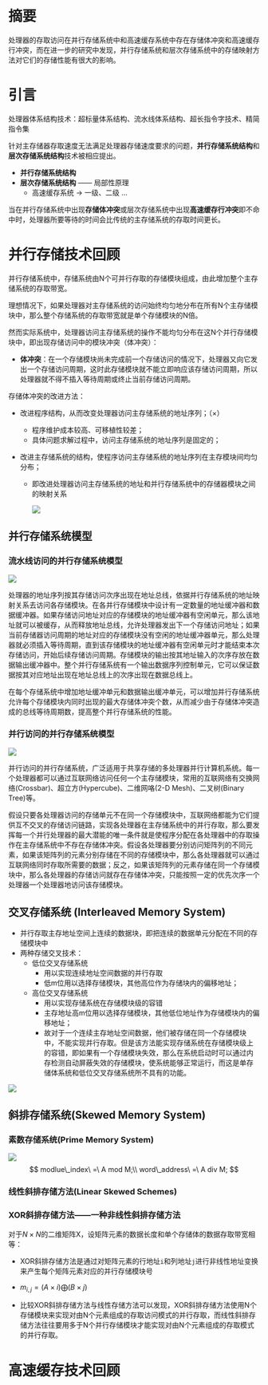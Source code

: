 # 摘要

处理器的存取访问在并行存储系统中和高速缓存系统中存在存储体冲突和高速缓存行冲突，而在进一步的研究中发现，并行存储系统和层次存储系统中的存储映射方法对它们的存储性能有很大的影响。

# 引言

处理器体系结构技术：超标量体系结构、流水线体系结构、超长指令字技术、精简指令集

针对主存储器存取速度无法满足处理器存储速度要求的问题，**并行存储系统结构**和**层次存储系统结构**技术被相应提出。

- **并行存储系统结构**
- **层次存储系统结构** —— 局部性原理
  - 高速缓存系统 -> 一级、二级 ...

当在并行存储系统中出现**存储体冲突**或层次存储系统中出现**高速缓存行冲突**即不命中时，处理器所要等待的时间会比传统的主存储系统的存取时间更长。

# 并行存储技术回顾

并行存储系统中，存储系统由N个可并行存取的存储模块组成，由此增加整个主存储系统的存取带宽。

理想情况下，如果处理器对主存储系统的访问始终均匀地分布在所有N个主存储模块中，那么整个存储系统的存取带宽就是单个存储模块的N倍。

然而实际系统中，处理器访问主存储系统的操作不能均匀分布在这N个并行存储模块中，即出现存储访问中的模块冲突（体冲突）：

- **体冲突**：在一个存储模块尚未完成前一个存储访问的情况下，处理器又向它发出一个存储访问周期，这时此存储模块就不能立即响应该存储访问周期，所以处理器就不得不插入等待周期或终止当前存储访问周期。

存储体冲突的改进方法：

- 改进程序结构，从而改变处理器访问主存储系统的地址序列；（×）

  - 程序维护成本较高、可移植性较差；
  - 具体问题求解过程中，访问主存储系统的地址序列是固定的；

- 改进主存储系统的结构，使程序访问主存储系统的地址序列在主存模块间均匀分布；

  - 即改进处理器访问主存储系统的地址和并行存储系统中的存储器模块之间的映射关系

    ![](./assets/image-20220913162502034.png)

## 并行存储系统模型

### 流水线访问的并行存储系统模型

![](./assets/image-20220913162815741.png)

处理器的地址序列按其存储访问次序出现在地址总线，依据并行存储系统的地址映射关系去访问各存储模块。在各并行存储模块中设计有一定数量的地址缓冲器和数据缓冲器。如果存储访问地址对应的存储模块的地址缓冲器有空闲单元，那么该地址就可以被缓存，从而释放地址总线，允许处理器发出下一个存储访问地址；如果当前存储器访问周期的地址对应的存储模块没有空闲的地址缓冲器单元，那么处理器就必须插入等待周期，直到该存储模块的地址缓冲器有空闲单元时才能结束本次存储访问，开始后续存储访问周期。存储模块的输出按其地址输入的次序存放在数据输出缓冲器中。整个并行存储系统有一个输出数据序列控制单元，它可以保证数据按其对应地址出现在地址总线上的次序出现在数据总线上。

在每个存储系统中增加地址缓冲单元和数据输出缓冲单元，可以增加并行存储系统允许每个存储模块内同时出现的最大存储体冲突个数，从而减少由于存储体冲突造成的总线等待周期数，提高整个并行存储系统的性能。

### 并行访问的并行存储系统模型

![](./assets/image-20220913162845356.png)

并行访问的并行存储系统，广泛适用于共享存储的多处理器并行计算机系统。每一个处理器都可以通过互联网络访问任何一个主存储模块，常用的互联网络有交换网络(Crossbar)、超立方(Hypercube)、二维网咯(2-D Mesh)、二叉树(Binary Tree)等。

假设只要各处理器访问的存储单元不在同一个存储模块中，互联网络都能为它们提供互不交叉的存储访问链路，实现各处理器在主存储系统中的并行存取，那么要发挥每一个并行处理器的最大潜能的唯一条件就是使程序分配在各处理器中的存取操作在主存储系统中不存在存储体冲突。假设各处理器要分别访问矩阵列的不同元素，如果该矩阵列的元素分别存储在不同的存储模块中，那么各处理器就可以通过互联网络同时存取所需要的数据；反之，如果该矩阵列的元素存储在同一个存储模块中，那么各处理器的存储访问就存在存储体冲突，只能按照一定的优先次序一个处理器一个处理器地访问该存储模块。

## 交叉存储系统 (Interleaved Memory System)

- 并行存取主存地址空间上连续的数据块，即把连续的数据单元分配在不同的存储模块中
- 两种存储交叉技术：
  - 低位交叉存储系统
    - 用以实现连续地址空间数据的并行存取
    - 低m位用以选择存储模块，其他高位作为存储块内的偏移地址；
  - 高位交叉存储系统
    - 用以实现存储系统在存储模块级的容错
    - 主存地址高m位用以选择存储模块，其他低位地址作为存储模块内的偏移地址；
    - 故对于一个连续主存地址空间数据，他们被存储在同一个存储模块中，不能实现并行存取。但是该方法能实现存储系统在存储模块级上的容错，即如果有一个存储模块失效，那么在系统启动时可以通过内存检测自动屏蔽失效的存储模块，使系统能够正常运行，而这是单存储体系统和低位交叉存储系统所不具有的功能。

![](./assets/image-20220913165941336.png)

## 斜排存储系统(Skewed Memory System)

### 素数存储系统(Prime Memory System)

![](./assets/image-20220914152611360.png)
$$
modlue\_index\ =\ A mod M;\\
word\_address\ =\ A div M;
$$

### 线性斜排存储方法(Linear Skewed Schemes)

### XOR斜排存储方法——一种非线性斜排存储方法

对于$N \times N$的二维矩阵X，设矩阵元素的数据长度和单个存储体的数据存取带宽相等：

- XOR斜排存储方法是通过对矩阵元素的行地址`i`和列地址`j`进行非线性地址变换来产生每个矩阵元素对应的并行存储模块号
- $m_{i,j}=(A \times i)\bigoplus(B \times j)$

- 比较XOR斜排存储方法与线性存储方法可以发现，XOR斜排存储方法使用N个存储模块来实现对由N个元素组成的存取访问模式的并行存取，而线性斜排存储方法往往要用多于N个并行存储模块才能实现对由N个元素组成的存取模式的并行存取。

# 高速缓存技术回顾

## 